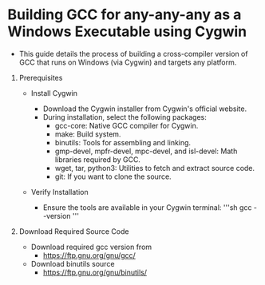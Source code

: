 # Building GCC for any-any-any as a Windows Executable using Cygwin

- This guide details the process of building a cross-compiler version of GCC that runs on Windows (via Cygwin) and targets any platform.

1. Prerequisites

    - Install Cygwin
        - Download the Cygwin installer from Cygwin's official website.
        - During installation, select the following packages:
            - gcc-core: Native GCC compiler for Cygwin.
            - make: Build system.
            - binutils: Tools for assembling and linking.
            - gmp-devel, mpfr-devel, mpc-devel, and isl-devel: Math libraries required by GCC.
            - wget, tar, python3: Utilities to fetch and extract source code.
            - git: If you want to clone the source.

    - Verify Installation
        - Ensure the tools are available in your Cygwin terminal:
        '''sh
        gcc --version
        '''

2. Download Required Source Code
    
    - Download required gcc version from
        - https://ftp.gnu.org/gnu/gcc/
    - Download binutils source
        - https://ftp.gnu.org/gnu/binutils/

